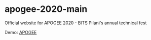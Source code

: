 # apogee-2020-main

Official website for APOGEE 2020 - BITS Pilani's annual technical fest

Demo: [APOGEE](https://dvm-bitspilani.github.io/apogee-2020-main/)
